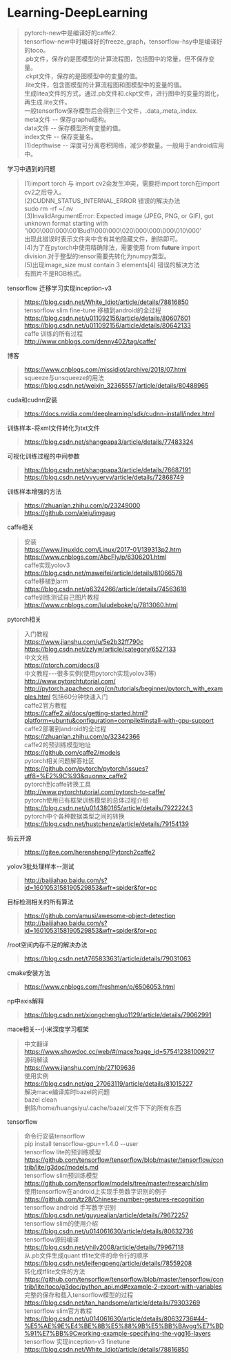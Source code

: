 Learning-DeepLearning
=====================
>pytorch-new中是编译好的caffe2.<br>
>tensorflow-new中时编译好的freeze_graph，tensorflow-hsy中是编译好的toco。<br>
>.pb文件，保存的是图模型的计算流程图，包括图中的常量，但不保存变量。<br>
>.ckpt文件，保存的是图模型中的变量的值。<br>
>.lite文件，包含图模型的计算流程图和图模型中的变量的值。<br>
>生成litea文件的方式，通过.pb文件和.ckpt文件，进行图中的变量的固化，再生成.lite文件。<br>
>一般tensorflow保存模型后会得到三个文件，.data,.meta,.index.<br>
>meta文件 -- 保存graphu结构。<br>
>data文件 -- 保存模型所有变量的值。<br>
>index文件 -- 保存变量名。<br>
>(1)depthwise -- 深度可分离卷积网络，减少参数量。一般用于android应用中。<br>

学习中遇到的问题<br>
>(1)import torch 与 import cv2会发生冲突，需要将import torch在import cv2之后导入。<br>
>(2)CUDNN_STATUS_INTERNAL_ERROR 错误的解决办法<br>
>sudo rm -rf ~/.nv<br>
>(3)InvalidArgumentError: Expected image (JPEG, PNG, or GIF), got unknown format starting with '\000\000\000\001Bud1\000\000\020\000\000\000\010\000'<br>
>出现此错误时表示文件夹中含有其他隐藏文件，删除即可。<br>
>(4)为了在pytorch中使用精确除法，需要使用 from __future__ import division.对于整型的tensor需要先转化为numpy类型。<br>
>(5)出现image_size must contain 3 elements[4] 错误的解决方法<br>
>有图片不是RGB格式。<br>

tensorflow 迁移学习实现inception-v3<br>
>https://blog.csdn.net/White_Idiot/article/details/78816850<br>
tensorflow slim fine-tune 移植到android的全过程<br>
>https://blog.csdn.net/u011092156/article/details/80607601<br>
>https://blog.csdn.net/u011092156/article/details/80642133<br>
caffe 训练的所有过程<br>
>http://www.cnblogs.com/denny402/tag/caffe/<br>

博客<br>
>https://www.cnblogs.com/missidiot/archive/2018/07.html<br>
>squeeze与unsqueeze的用法<br>
https://blog.csdn.net/weixin_32365557/article/details/80488965

cuda和cudnn安装<br>
>https://docs.nvidia.com/deeplearning/sdk/cudnn-install/index.html

训练样本-将xml文件转化为txt文件<br>
>https://blog.csdn.net/shangpapa3/article/details/77483324

可视化训练过程的中间参数<br>
>https://blog.csdn.net/shangpapa3/article/details/76687191<br>
>https://blog.csdn.net/vvyuervv/article/details/72868749

训练样本增强的方法<br>
>https://zhuanlan.zhihu.com/p/23249000<br>
>https://github.com/aleju/imgaug

caffe相关<br>
>安装<br>
>https://www.linuxidc.com/Linux/2017-01/139313p2.htm<br>
>https://www.cnblogs.com/AbcFly/p/6306201.html<br>
caffe实现yolov3<br>
>https://blog.csdn.net/maweifei/article/details/81066578<br>
caffe移植到arm<br>
>https://blog.csdn.net/q6324266/article/details/74563618<br>
>caffe训练测试自己图片教程<br>
>https://www.cnblogs.com/luludeboke/p/7813060.html

pytorch相关<br>
>入门教程<br>
>https://www.jianshu.com/u/5e2b32ff790c<br>
>https://blog.csdn.net/zzlyw/article/category/6527133<br>
>中文文档<br>
>https://ptorch.com/docs/8<br>
>中文教程---很多实例(使用pytorch实现yolov3等)<br>
>http://www.pytorchtutorial.com/<br>
>http://pytorch.apachecn.org/cn/tutorials/beginner/pytorch_with_examples.html 包括60分钟快速入门<br>
>caffe2官方教程<br>
>https://caffe2.ai/docs/getting-started.html?platform=ubuntu&configuration=compile#install-with-gpu-support<br>
>caffe2部署到android的全过程<br>
>https://zhuanlan.zhihu.com/p/32342366<br>
>caffe2的预训练模型地址<br>
https://github.com/caffe2/models<br>
>pytorch相关问题解答社区<br>
>https://github.com/pytorch/pytorch/issues?utf8=%E2%9C%93&q=onnx_caffe2<br>
>pytorch到caffe转换工具<br>
>http://www.pytorchtutorial.com/pytorch-to-caffe/<br>
>pytorch使用已有框架训练模型的总体过程介绍<br>
>https://blog.csdn.net/u014380165/article/details/79222243<br>
>pytorch中个各种数据类型之间的转换<br>
>https://blog.csdn.net/hustchenze/article/details/79154139<br>

码云开源<br>
>https://gitee.com/herensheng/Pytorch2caffe2

yolov3批处理样本--测试<br>
>http://baijiahao.baidu.com/s?id=1601053158190529853&wfr=spider&for=pc

目标检测相关的所有算法<br>
>https://github.com/amusi/awesome-object-detection<br>
>http://baijiahao.baidu.com/s?id=1601053158190529853&wfr=spider&for=pc

/root空间内存不足的解决办法<br>
>https://blog.csdn.net/t765833631/article/details/79031063

cmake安装方法<br>
>https://www.cnblogs.com/freshmen/p/6506053.html

np中axis解释<br>
>https://blog.csdn.net/xiongchengluo1129/article/details/79062991

mace相关--小米深度学习框架<br>
>中文翻译<br>
>https://www.showdoc.cc/web/#/mace?page_id=575412381009217<br>
源码解读<br>
>https://www.jianshu.com/nb/27109636<br>
使用实例<br>
>https://blog.csdn.net/qq_27063119/article/details/81015227<br>
解决mace编译库时bazel的问题<br>
>bazel clean<br>
>删除/home/huangsiyu/.cache/bazel/文件下下的所有东西

tensorflow<br>
>命令行安装tensorflow<br>
>pip install tensorflow-gpu==1.4.0 --user<br>
>tensorflow lite的预训练模型<br>
>https://github.com/tensorflow/tensorflow/blob/master/tensorflow/contrib/lite/g3doc/models.md<br>
>tensorflow slim预训练模型<br>
>https://github.com/tensorflow/models/tree/master/research/slim<br>
>使用tensorflow在android上实现手势数字识别的例子<br>
>https://github.com/tz28/Chinese-number-gestures-recognition<br>
>tensorflow android 手写数字识别<br>
>https://blog.csdn.net/guyuealian/article/details/79672257<br>
>tensorflow slim的使用介绍<br>
>https://blog.csdn.net/u014061630/article/details/80632736<br>
>tensorflow源码编译<br>
>https://blog.csdn.net/yhily2008/article/details/79967118<br>
>从.pb文件生成quant tflite文件的命令行的顺序<br>
>https://blog.csdn.net/leifengpeng/article/details/78559208<br>
>转化成tflite文件的方法<br>
>https://github.com/tensorflow/tensorflow/blob/master/tensorflow/contrib/lite/toco/g3doc/python_api.md#example-2-export-with-variables<br>
>完整的保存和载入tensorflow模型的过程<br>
>https://blog.csdn.net/tan_handsome/article/details/79303269<br>
>tensorflow slim官方教程<br>
>https://blog.csdn.net/u014061630/article/details/80632736#44-%E5%AE%9E%E4%BE%8B%E5%88%9B%E5%BB%BAvgg%E7%BD%91%E7%BB%9Cworking-example-specifying-the-vgg16-layers<br>
>tensorflow 实现inception-v3 finetune<br>
>https://blog.csdn.net/White_Idiot/article/details/78816850
